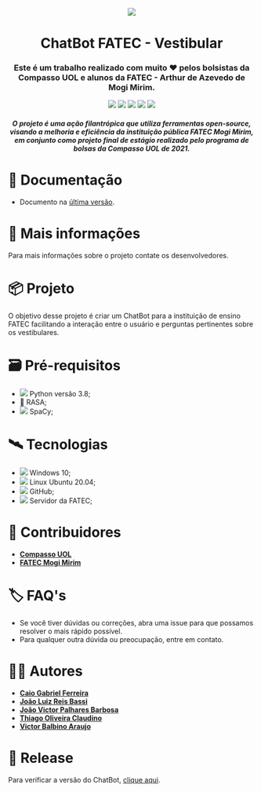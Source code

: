<p align="center"><img src = "https://blog.brq.com/wp-content/uploads/2020/10/1.png"></p>

<h1 align="center">ChatBot FATEC - Vestibular</h1>

<h3 align="center">
Este é um trabalho realizado com muito ❤️ pelos bolsistas da Compasso UOL e alunos da FATEC - Arthur de Azevedo de Mogi Mirim.
</h3>

<p align="center">
<img src = https://img.shields.io/badge/RASA-Chatbot-blueviolet>
<img src = https://img.shields.io/badge/NLP-Machine%20learning-blue>
<img src = https://img.shields.io/badge/SpaCy-PT--BR-red>
<img src = https://img.shields.io/badge/Inteligência_Artificial-Tecnologia-yellow>
<img src = https://img.shields.io/badge/Python-Linguagem%20-brightgreen>
</p>

<h4 align="center">
  <i>
    O projeto é uma ação filantrópica que utiliza ferramentas open-source, visando a melhoria e eficiência da instituição pública FATEC Mogi Mirim, em conjunto como projeto final de estágio realizado pelo programa de bolsas da Compasso UOL de 2021.
  </i>
</h4>


# 📖 Documentação
- Documento na [última versão](https://google.com.br).

# 💬 Mais informações

Para mais informações sobre o projeto contate os desenvolvedores.

# 📦 Projeto
O objetivo desse projeto é criar um ChatBot para a instituição de ensino FATEC facilitando a interação entre o usuário e perguntas pertinentes sobre os vestibulares. 

# 🗃 Pré-requisitos
- <img src="https://img.icons8.com/color/16/000000/python.png"/> Python versão 3.8;
- 🤖 RASA;
- <img src="https://img.icons8.com/color/16/000000/agree-.png"/> SpaCy; 

# 🛰 Tecnologias
- <img src="https://img.icons8.com/color/16/000000/windows-client.png"/> Windows 10;
- <img src="https://img.icons8.com/color/16/000000/linux.png"/> Linux Ubuntu 20.04;
- <img src="https://img.icons8.com/ios-filled/16/000000/github.png"/> GitHub;
- <img src="https://img.icons8.com/ios/16/000000/server.png"/> Servidor da FATEC;

# 🎒 Contribuidores

- <b>[Compasso UOL](https://compassouol.com/)</b>
- <b>[FATEC Mogi Mirim](http://fatecmm.edu.br/)</b>

# 🏷 FAQ's

- Se você tiver dúvidas ou correções, abra uma issue para que possamos resolver o mais rápido possível.
- Para qualquer outra dúvida ou preocupação, entre em contato.

# 👨‍💻 Autores
- <b>[Caio Gabriel Ferreira](https://www.linkedin.com/in/caio-gferreira/)</b>
- <b>[João Luiz Reis Bassi](https://www.linkedin.com/in/joão-bassi-6921821b1/)</b>
- <b>[João Victor Palhares Barbosa](https://www.linkedin.com/in/vicpb/)</b>
- <b>[Thiago Oliveira Claudino](https://www.linkedin.com/in/thiago-oliveira-271901100/)</b>
- <b>[Victor Balbino Araujo](https://www.linkedin.com/in/victor-balbino-156b81208/)</b>

# 🛒 Release

Para verificar a versão do ChatBot, [clique aqui](https://github.com/vicpb/rasa-chatbot-sample/releases).
